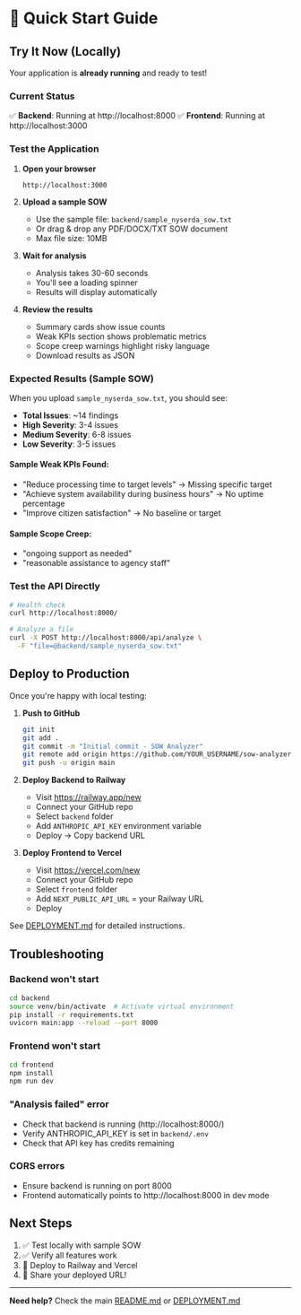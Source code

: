 # 🚀 Quick Start Guide

## Try It Now (Locally)

Your application is **already running** and ready to test!

### Current Status

✅ **Backend**: Running at http://localhost:8000
✅ **Frontend**: Running at http://localhost:3000

### Test the Application

1. **Open your browser**
   ```
   http://localhost:3000
   ```

2. **Upload a sample SOW**
   - Use the sample file: `backend/sample_nyserda_sow.txt`
   - Or drag & drop any PDF/DOCX/TXT SOW document
   - Max file size: 10MB

3. **Wait for analysis**
   - Analysis takes 30-60 seconds
   - You'll see a loading spinner
   - Results will display automatically

4. **Review the results**
   - Summary cards show issue counts
   - Weak KPIs section shows problematic metrics
   - Scope creep warnings highlight risky language
   - Download results as JSON

### Expected Results (Sample SOW)

When you upload `sample_nyserda_sow.txt`, you should see:

- **Total Issues**: ~14 findings
- **High Severity**: 3-4 issues
- **Medium Severity**: 6-8 issues
- **Low Severity**: 3-5 issues

#### Sample Weak KPIs Found:
- "Reduce processing time to target levels" → Missing specific target
- "Achieve system availability during business hours" → No uptime percentage
- "Improve citizen satisfaction" → No baseline or target

#### Sample Scope Creep:
- "ongoing support as needed"
- "reasonable assistance to agency staff"

### Test the API Directly

```bash
# Health check
curl http://localhost:8000/

# Analyze a file
curl -X POST http://localhost:8000/api/analyze \
  -F "file=@backend/sample_nyserda_sow.txt"
```

## Deploy to Production

Once you're happy with local testing:

1. **Push to GitHub**
   ```bash
   git init
   git add .
   git commit -m "Initial commit - SOW Analyzer"
   git remote add origin https://github.com/YOUR_USERNAME/sow-analyzer.git
   git push -u origin main
   ```

2. **Deploy Backend to Railway**
   - Visit https://railway.app/new
   - Connect your GitHub repo
   - Select `backend` folder
   - Add `ANTHROPIC_API_KEY` environment variable
   - Deploy → Copy backend URL

3. **Deploy Frontend to Vercel**
   - Visit https://vercel.com/new
   - Connect your GitHub repo
   - Select `frontend` folder
   - Add `NEXT_PUBLIC_API_URL` = your Railway URL
   - Deploy

See [DEPLOYMENT.md](DEPLOYMENT.md) for detailed instructions.

## Troubleshooting

### Backend won't start
```bash
cd backend
source venv/bin/activate  # Activate virtual environment
pip install -r requirements.txt
uvicorn main:app --reload --port 8000
```

### Frontend won't start
```bash
cd frontend
npm install
npm run dev
```

### "Analysis failed" error
- Check that backend is running (http://localhost:8000/)
- Verify ANTHROPIC_API_KEY is set in `backend/.env`
- Check that API key has credits remaining

### CORS errors
- Ensure backend is running on port 8000
- Frontend automatically points to http://localhost:8000 in dev mode

## Next Steps

1. ✅ Test locally with sample SOW
2. ✅ Verify all features work
3. 🚀 Deploy to Railway and Vercel
4. 🎉 Share your deployed URL!

---

**Need help?** Check the main [README.md](README.md) or [DEPLOYMENT.md](DEPLOYMENT.md)
